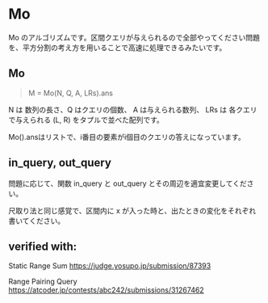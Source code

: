 # Mo

Mo のアルゴリズムです。区間クエリが与えられるので全部やってください問題を、平方分割の考え方を用いることで高速に処理できるみたいです。

## Mo

> M = Mo(N, Q, A, LRs).ans

N は 数列の長さ、Q はクエリの個数、 A は与えられる数列、 LRs は 各クエリで与えられる (L, R) をタプルで並べた配列です。

Mo().ansはリストで、i番目の要素がi個目のクエリの答えになっています。

## in_query, out_query

問題に応じて、関数 in_query と out_query とその周辺を適宜変更してください。

尺取り法と同じ感覚で、区間内に x が入った時と、出たときの変化をそれぞれ書いてください。

## verified with:
Static Range Sum
https://judge.yosupo.jp/submission/87393

Range Pairing Query
https://atcoder.jp/contests/abc242/submissions/31267462

